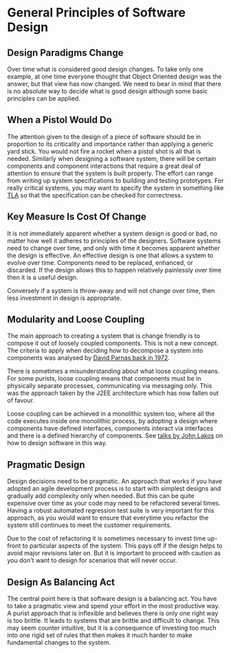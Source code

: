 # General Principles of Software Design

## Design Paradigms Change
Over time what is considered good design changes. To take only one example, at one time everyone thought that Object Oriented
design was the answer, but that view has now changed. We need to bear in mind that there is no absolute way to decide what is
good design although some basic principles can be applied.

## When a Pistol Would Do
The attention given to the design of a piece of software should be in proportion to its criticality and importance rather than
applying a generic yard stick. You would not fire a rocket when a pistol shot is all that is needed. Similarly when designing a
software system, there will be certain components and component interactions that require a great deal of attention to ensure
that the system is built properly. The effort can range from
writing up system specifications to building and testing prototypes. For really critical systems, you may want to specify 
the system in something like [TLA](http://lamport.azurewebsites.net/tla/tla.html) so that the specification can be checked 
for correctness.

## Key Measure Is Cost Of Change
It is not immediately apparent whether a system design is good or bad, no matter how well it adheres to principles of the 
designers. Software systems need to change over time, and only with time it becomes apparent whether the design is effective.
An effective design is one that allows a system to evolve over time. Components need to be replaced, enhanced, or discarded.
If the design allows this to happen relatively painlessly over time then it is a useful design.

Conversely if a system is throw-away and will not change over time, then less investment in design is appropriate.

## Modularity and Loose Coupling
The main approach to creating a system that is change friendly is to compose it out of loosely coupled components. This is not a 
new concept. The criteria to apply when deciding how to decompose a system into components was analysed by [David Parnas back in 1972](https://dl.acm.org/doi/10.1145/361598.361623).

There is sometimes a misunderstanding about what loose coupling means. For some purists, loose coupling means that components
must be in physically separate processes, communicating via messaging only. This was the approach taken by the J2EE architecture 
which has now fallen out of favour. 

Loose coupling can be achieved in a monolithic system too, where all the code
executes inside one monolithic process, by adopting a design where components have defined interfaces, components interact via
interfaces and there is a defined hierarchy of components. See [talks by John Lakos](https://www.youtube.com/watch?v=QjFpKJ8Xx78) on how to design software in this way.

## Pragmatic Design
Design decisions need to be pragmatic. An approach that works if you have adopted an agile development process is to start with simplest 
designs and gradually add complexity only when needed. But this can be quite expensive over time as your code may need to be 
refactored several times. Having a robust automated regression test suite is very important for this approach, as you would want
to ensure that everytime you refactor the system still continues to meet the customer requirements.

Due to the cost of refactoring it is sometimes necessary to invest time up-front to particular aspects of the system. This pays 
off if the design helps to avoid major revisions later on. But it is important to proceed with caution as you don't want to design
for scenarios that will never occur. 

## Design As Balancing Act
The central point here is that software design is a balancing act. You have to take a pragmatic view and spend your effort in the
most productive way. A purist approach that is inflexible and believes there is only one right way is too brittle. It leads to
systems that are brittle and difficult to change. This may seem counter intuitive, but it is a consequence of investing too much
into one rigid set of rules that then makes it much harder to make fundamental changes to the system.
